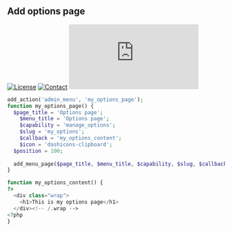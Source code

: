 ## Add options page
[![License](https://img.shields.io/github/license/dedewiweka/snippets?color=brightgreen)](https://github.com/dedewiweka/snippets/blob/main/LICENSE) [![Contact](https://img.shields.io/badge/contact-Dede%20Wiweka-orange)](https://dede.wiweka.com/development) ![File size](https://img.shields.io/github/size/dedewiweka/snippets/Option%20Pages/add-options-page.md) 
```php
add_action('admin_menu', 'my_options_page');
function my_options_page() {
  $page_title = 'Options page';
	$menu_title = 'Options page';
	$capability = 'manage_options';
	$slug = 'my_options';
	$callback = 'my_options_content';
	$icon = 'dashicons-clipboard';
  $position = 100;
  
  add_menu_page($page_title, $menu_title, $capability, $slug, $callback, $icon, $position);
}

function my_options_content() {
?>
  <div class="wrap">
    <h1>This is my options page</h1>
  </div><!-- /.wrap -->
<?php 
}
```